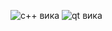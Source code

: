 ![с++ вика](https://github.com/user-attachments/assets/af349f18-3442-4de8-aae5-05e9461fc271)
![qt вика](https://github.com/user-attachments/assets/c77ec341-66e1-464e-858f-7ba1fbbd30d8)
